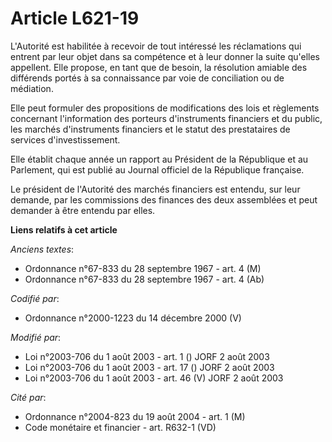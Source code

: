 # Article L621-19

L'Autorité est habilitée à recevoir de tout intéressé les réclamations qui entrent par leur objet dans sa compétence et à
leur donner la suite qu'elles appellent. Elle propose, en tant que de besoin, la résolution amiable des différends portés à
sa connaissance par voie de conciliation ou de médiation.

Elle peut formuler des propositions de modifications des lois et règlements concernant l'information des porteurs
d'instruments financiers et du public, les marchés d'instruments financiers et le statut des prestataires de services
d'investissement.

Elle établit chaque année un rapport au Président de la République et au Parlement, qui est publié au Journal officiel de la
République française.

Le président de l'Autorité des marchés financiers est entendu, sur leur demande, par les commissions des finances des deux
assemblées et peut demander à être entendu par elles.

**Liens relatifs à cet article**

_Anciens textes_:

  - Ordonnance n°67-833 du 28 septembre 1967 - art. 4 (M)
  - Ordonnance n°67-833 du 28 septembre 1967 - art. 4 (Ab)

_Codifié par_:

  - Ordonnance n°2000-1223 du 14 décembre 2000 (V)

_Modifié par_:

  - Loi n°2003-706 du 1 août 2003 - art. 1 () JORF 2 août 2003
  - Loi n°2003-706 du 1 août 2003 - art. 17 () JORF 2 août 2003
  - Loi n°2003-706 du 1 août 2003 - art. 46 (V) JORF 2 août 2003

_Cité par_:

  - Ordonnance n°2004-823 du 19 août 2004 - art. 1 (M)
  - Code monétaire et financier - art. R632-1 (VD)
